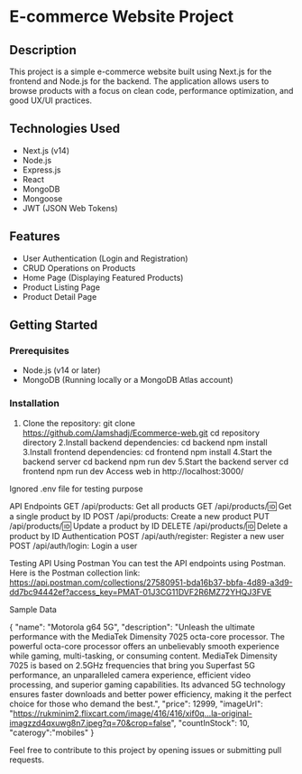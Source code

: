 # E-commerce Website Project

## Description
This project is a simple e-commerce website built using Next.js for the frontend and Node.js for the backend. The application allows users to browse products with a focus on clean code, performance optimization, and good UX/UI practices.

## Technologies Used
- Next.js (v14)
- Node.js
- Express.js
- React
- MongoDB
- Mongoose
- JWT (JSON Web Tokens)

## Features
- User Authentication (Login and Registration)
- CRUD Operations on Products
- Home Page (Displaying Featured Products)
- Product Listing Page
- Product Detail Page

## Getting Started

### Prerequisites
- Node.js (v14 or later)
- MongoDB (Running locally or a MongoDB Atlas account)

### Installation
1. Clone the repository:
   git clone https://github.com/Jamshadj/Ecommerce-web.git
   cd repository directory
2.Install backend dependencies:
   cd backend
   npm install
3.Install frontend dependencies:
   cd frontend
   npm install
4.Start the backend server
   cd backend
   npm run dev
5.Start the backend server
   cd frontend
   npm run dev
Access web in http://localhost:3000/

Ignored .env file for testing purpose

API Endpoints
GET /api/products: Get all products
GET /api/products/:id: Get a single product by ID
POST /api/products: Create a new product
PUT /api/products/:id: Update a product by ID
DELETE /api/products/:id: Delete a product by ID
Authentication
POST /api/auth/register: Register a new user
POST /api/auth/login: Login a user

Testing API Using Postman
You can test the API endpoints using Postman. Here is the Postman collection link:
https://api.postman.com/collections/27580951-bda16b37-bbfa-4d89-a3d9-dd7bc94442ef?access_key=PMAT-01J3CG11DVF2R6MZ72YHQJ3FVE

Sample Data

{
    "name": "Motorola g64 5G",
    "description": "Unleash the ultimate performance with the MediaTek Dimensity 7025 octa-core processor. The powerful octa-core processor offers an unbelievably smooth experience while gaming, multi-tasking, or consuming content. MediaTek Dimensity 7025 is based on 2.5GHz frequencies that bring you Superfast 5G performance, an unparalleled camera experience, efficient video processing, and superior gaming capabilities. Its advanced 5G technology ensures faster downloads and better power efficiency, making it the perfect choice for those who demand the best.",
    "price": 12999,
    "imageUrl": "https://rukminim2.flixcart.com/image/416/416/xif0q…la-original-imagzzd4qxuwg8n7.jpeg?q=70&crop=false",
    "countInStock": 10,
    "caterogy":"mobiles"
}

Feel free to contribute to this project by opening issues or submitting pull requests.
